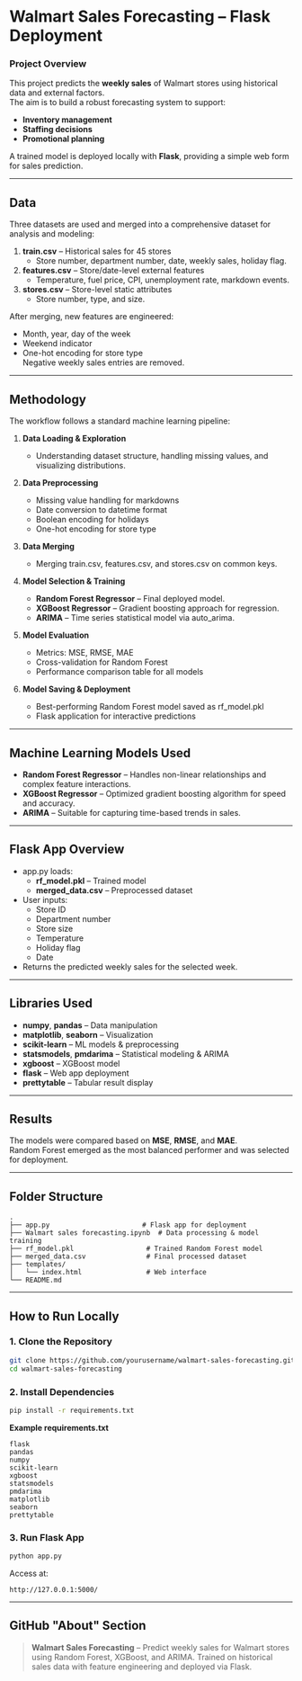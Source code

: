 # Walmart Sales Forecasting – Flask Deployment

### Project Overview
This project predicts the **weekly sales** of Walmart stores using historical data and external factors.  
The aim is to build a robust forecasting system to support:
- **Inventory management**
- **Staffing decisions**
- **Promotional planning**

A trained model is deployed locally with **Flask**, providing a simple web form for sales prediction.

---

## Data
Three datasets are used and merged into a comprehensive dataset for analysis and modeling:

1. **train.csv** – Historical sales for 45 stores  
   - Store number, department number, date, weekly sales, holiday flag.
2. **features.csv** – Store/date-level external features  
   - Temperature, fuel price, CPI, unemployment rate, markdown events.
3. **stores.csv** – Store-level static attributes  
   - Store number, type, and size.

After merging, new features are engineered:
- Month, year, day of the week
- Weekend indicator
- One-hot encoding for store type  
Negative weekly sales entries are removed.

---

## Methodology
The workflow follows a standard machine learning pipeline:

1. **Data Loading & Exploration**  
   - Understanding dataset structure, handling missing values, and visualizing distributions.
   
2. **Data Preprocessing**  
   - Missing value handling for markdowns  
   - Date conversion to datetime format  
   - Boolean encoding for holidays  
   - One-hot encoding for store type

3. **Data Merging**  
   - Merging train.csv, features.csv, and stores.csv on common keys.

4. **Model Selection & Training**  
   - **Random Forest Regressor** – Final deployed model.  
   - **XGBoost Regressor** – Gradient boosting approach for regression.  
   - **ARIMA** – Time series statistical model via auto_arima.

5. **Model Evaluation**  
   - Metrics: MSE, RMSE, MAE  
   - Cross-validation for Random Forest  
   - Performance comparison table for all models

6. **Model Saving & Deployment**  
   - Best-performing Random Forest model saved as rf_model.pkl  
   - Flask application for interactive predictions

---

## Machine Learning Models Used
- **Random Forest Regressor** – Handles non-linear relationships and complex feature interactions.
- **XGBoost Regressor** – Optimized gradient boosting algorithm for speed and accuracy.
- **ARIMA** – Suitable for capturing time-based trends in sales.

---

## Flask App Overview
- app.py loads:
  - **rf_model.pkl** – Trained model
  - **merged_data.csv** – Preprocessed dataset
- User inputs:
  - Store ID  
  - Department number  
  - Store size  
  - Temperature  
  - Holiday flag  
  - Date
- Returns the predicted weekly sales for the selected week.

---

## Libraries Used
- **numpy**, **pandas** – Data manipulation  
- **matplotlib**, **seaborn** – Visualization  
- **scikit-learn** – ML models & preprocessing  
- **statsmodels**, **pmdarima** – Statistical modeling & ARIMA  
- **xgboost** – XGBoost model  
- **flask** – Web app deployment  
- **prettytable** – Tabular result display  

---

## Results
The models were compared based on **MSE**, **RMSE**, and **MAE**.  
Random Forest emerged as the most balanced performer and was selected for deployment.

---

## Folder Structure
```
.
├── app.py                       # Flask app for deployment
├── Walmart sales forecasting.ipynb  # Data processing & model training
├── rf_model.pkl                  # Trained Random Forest model
├── merged_data.csv               # Final processed dataset
├── templates/
│   └── index.html                # Web interface
└── README.md
```

---

## How to Run Locally
### 1. Clone the Repository
```bash
git clone https://github.com/yourusername/walmart-sales-forecasting.git
cd walmart-sales-forecasting
```
### 2. Install Dependencies
```bash
pip install -r requirements.txt
```
**Example requirements.txt**
```
flask
pandas
numpy
scikit-learn
xgboost
statsmodels
pmdarima
matplotlib
seaborn
prettytable
```
### 3. Run Flask App
```bash
python app.py
```
Access at:
```
http://127.0.0.1:5000/
```

---

## GitHub "About" Section
> **Walmart Sales Forecasting** – Predict weekly sales for Walmart stores using Random Forest, XGBoost, and ARIMA. Trained on historical sales data with feature engineering and deployed via Flask.

